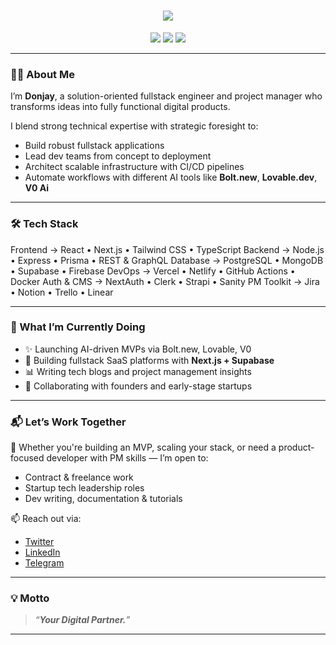 <!-- README.md for Donjay's GitHub Profile -->

<!-- Typing Animation Header -->
<h1 align="center">
  <img src="https://readme-typing-svg.herokuapp.com?font=Fira+Code&weight=700&size=26&pause=1000&color=0D9EFF&center=true&vCenter=true&width=480&lines=Hi%2C+I'm+Donjay.;Fullstack+Dev+%7C+PM+%7C+Tech+Blogger.;I+build+scalable+web+products.">
</h1>

<p align="center">
  <img src="https://img.shields.io/badge/Fullstack%20Engineer-TypeScript%20%7C%20Next.js%20%7C%20Node.js-blueviolet?style=flat-square&logo=typescript" />
  <img src="https://img.shields.io/badge/Project%20Manager-Agile%20%7C%20Scrum-green?style=flat-square&logo=trello" />
  <img src="https://img.shields.io/badge/Blogger-Tech%20%7C%20AI%20%7C%20Productivity-orange?style=flat-square&logo=dev.to" />
</p>

---

### 👨‍💻 About Me

I’m **Donjay**, a solution-oriented fullstack engineer and project manager who transforms ideas into fully functional digital products.

I blend strong technical expertise with strategic foresight to:
- Build robust fullstack applications
- Lead dev teams from concept to deployment
- Architect scalable infrastructure with CI/CD pipelines
- Automate workflows with different AI tools like **Bolt.new**, **Lovable.dev**, **V0 Ai**

---

### 🛠️ Tech Stack

Frontend      →  React • Next.js • Tailwind CSS • TypeScript
Backend       →  Node.js • Express • Prisma • REST & GraphQL
Database      →  PostgreSQL • MongoDB • Supabase • Firebase
DevOps        →  Vercel • Netlify • GitHub Actions • Docker
Auth & CMS    →  NextAuth • Clerk • Strapi • Sanity
PM Toolkit    →  Jira • Notion • Trello • Linear


---


### 🚀 What I’m Currently Doing

- ✨ Launching AI-driven MVPs via Bolt.new, Lovable, V0
- 🧱 Building fullstack SaaS platforms with **Next.js + Supabase**
- 📊 Writing tech blogs and project management insights
- 🤝 Collaborating with founders and early-stage startups

---

### 📬 Let’s Work Together

📩 Whether you're building an MVP, scaling your stack, or need a product-focused developer with PM skills — I’m open to:
- Contract & freelance work
- Startup tech leadership roles
- Dev writing, documentation & tutorials

📫 Reach out via:
- [Twitter](https://twitter.com/donjayspace)
- [LinkedIn](https://linkedin.com/in/donjayspace)
- [Telegram](https://t.me/donjayspaceofficial)

---

### 💡 Motto

> *“**Your Digital Partner.**”*

---


